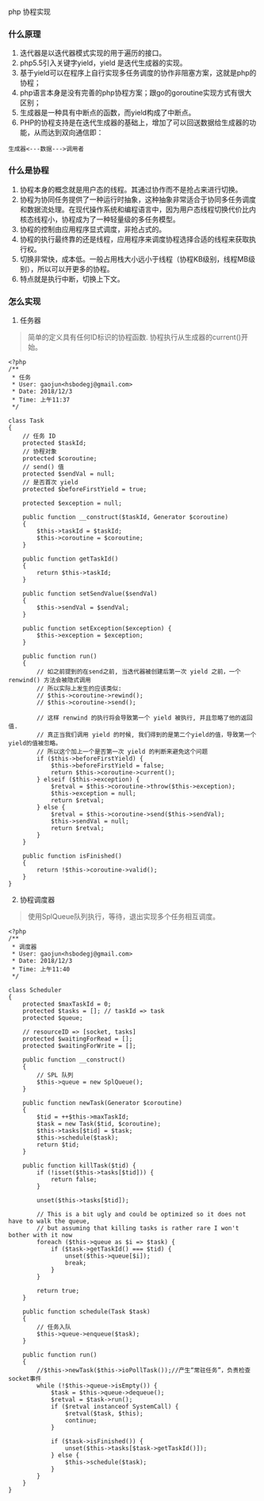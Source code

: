 php 协程实现

### 什么原理
1. 迭代器是以迭代器模式实现的用于遍历的接口。
2. php5.5引入关键字yield，yield 是迭代生成器的实现。
3. 基于yield可以在程序上自行实现多任务调度的协作非阻塞方案，这就是php的协程；
4. php语言本身是没有完善的php协程方案；跟go的goroutine实现方式有很大区别；
5. 生成器是一种具有中断点的函数，而yield构成了中断点。
6. PHP的协程支持是在迭代生成器的基础上，增加了可以回送数据给生成器的功能，从而达到双向通信即：
```
生成器<---数据--->调用者
```

### 什么是协程
1. 协程本身的概念就是用户态的线程。其通过协作而不是抢占来进行切换。
2. 协程为协同任务提供了一种运行时抽象，这种抽象非常适合于协同多任务调度和数据流处理。在现代操作系统和编程语言中，因为用户态线程切换代价比内核态线程小，协程成为了一种轻量级的多任务模型。
3. 协程的控制由应用程序显式调度，非抢占式的。
4. 协程的执行最终靠的还是线程，应用程序来调度协程选择合适的线程来获取执行权。
5. 切换非常快，成本低。一般占用栈大小远小于线程（协程KB级别，线程MB级别），所以可以开更多的协程。
6. 特点就是执行中断，切换上下文。


### 怎么实现
1. 任务器
> 简单的定义具有任何ID标识的协程函数. 协程执行从生成器的current()开始。

```
<?php
/**
 * 任务
 * User: gaojun<hsbodegj@gmail.com>
 * Date: 2018/12/3
 * Time: 上午11:37
 */

class Task
{
    // 任务 ID
    protected $taskId;
    // 协程对象
    protected $coroutine;
    // send() 值
    protected $sendVal = null;
    // 是否首次 yield
    protected $beforeFirstYield = true;

    protected $exception = null;

    public function __construct($taskId, Generator $coroutine)
    {
        $this->taskId = $taskId;
        $this->coroutine = $coroutine;
    }

    public function getTaskId()
    {
        return $this->taskId;
    }

    public function setSendValue($sendVal)
    {
        $this->sendVal = $sendVal;
    }

    public function setException($exception) {
        $this->exception = $exception;
    }

    public function run()
    {
        // 如之前提到的在send之前, 当迭代器被创建后第一次 yield 之前，一个 renwind() 方法会被隐式调用
        // 所以实际上发生的应该类似:
        // $this->coroutine->rewind();
        // $this->coroutine->send();

        // 这样 renwind 的执行将会导致第一个 yield 被执行, 并且忽略了他的返回值.
        // 真正当我们调用 yield 的时候, 我们得到的是第二个yield的值，导致第一个yield的值被忽略。
        // 所以这个加上一个是否第一次 yield 的判断来避免这个问题
        if ($this->beforeFirstYield) {
            $this->beforeFirstYield = false;
            return $this->coroutine->current();
        } elseif ($this->exception) {
            $retval = $this->coroutine->throw($this->exception);
            $this->exception = null;
            return $retval;
        } else {
            $retval = $this->coroutine->send($this->sendVal);
            $this->sendVal = null;
            return $retval;
        }
    }

    public function isFinished()
    {
        return !$this->coroutine->valid();
    }
}
```

2. 协程调度器
> 使用SplQueue队列执行，等待，退出实现多个任务相互调度。


```
<?php
/**
 * 调度器
 * User: gaojun<hsbodegj@gmail.com>
 * Date: 2018/12/3
 * Time: 上午11:40
 */

class Scheduler
{
    protected $maxTaskId = 0;
    protected $tasks = []; // taskId => task
    protected $queue;

    // resourceID => [socket, tasks]
    protected $waitingForRead = [];
    protected $waitingForWrite = [];

    public function __construct()
    {
        // SPL 队列
        $this->queue = new SplQueue();
    }

    public function newTask(Generator $coroutine)
    {
        $tid = ++$this->maxTaskId;
        $task = new Task($tid, $coroutine);
        $this->tasks[$tid] = $task;
        $this->schedule($task);
        return $tid;
    }

    public function killTask($tid) {
        if (!isset($this->tasks[$tid])) {
            return false;
        }

        unset($this->tasks[$tid]);

        // This is a bit ugly and could be optimized so it does not have to walk the queue,
        // but assuming that killing tasks is rather rare I won't bother with it now
        foreach ($this->queue as $i => $task) {
            if ($task->getTaskId() === $tid) {
                unset($this->queue[$i]);
                break;
            }
        }

        return true;
    }

    public function schedule(Task $task)
    {
        // 任务入队
        $this->queue->enqueue($task);
    }

    public function run()
    {
        //$this->newTask($this->ioPollTask());//产生“常驻任务”，负责检查socket事件
        while (!$this->queue->isEmpty()) {
            $task = $this->queue->dequeue();
            $retval = $task->run();
            if ($retval instanceof SystemCall) {
                $retval($task, $this);
                continue;
            }

            if ($task->isFinished()) {
                unset($this->tasks[$task->getTaskId()]);
            } else {
                $this->schedule($task);
            }
        }
    }
}
```
